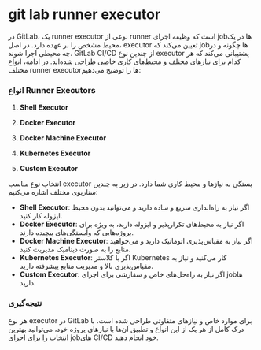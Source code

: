 # git lab runner executor

در GitLab، یک runner executor نوعی از runner است که وظیفه اجرای jobها در یک محیط مشخص را بر عهده دارد. در اصل، executor تعیین می‌کند که jobها چگونه و در چه محیطی اجرا شوند. GitLab CI/CD از چندین نوع executor پشتیبانی می‌کند که هر کدام برای نیازهای مختلف و محیط‌های کاری خاصی طراحی شده‌اند. در ادامه، انواع مختلف runner executorها را توضیح می‌دهیم:

### انواع Runner Executors

1. **Shell Executor**
  

2. **Docker Executor**
 

3. **Docker Machine Executor**

4. **Kubernetes Executor**
 

5. **Custom Executor**
 


انتخاب نوع مناسب executor بستگی به نیازها و محیط کاری شما دارد. در زیر به چندین سناریوی مختلف اشاره می‌کنیم:

- **Shell Executor**: اگر نیاز به راه‌اندازی سریع و ساده دارید و می‌توانید بدون محیط ایزوله کار کنید.
- **Docker Executor**: اگر نیاز به محیط‌های تکرارپذیر و ایزوله دارید، به ویژه برای پروژه‌هایی که وابستگی‌های پیچیده دارند.
- **Docker Machine Executor**: اگر نیاز به مقیاس‌پذیری اتوماتیک دارید و می‌خواهید منابع را به صورت دینامیک مدیریت کنید.
- **Kubernetes Executor**: اگر با کلاستر Kubernetes کار می‌کنید و نیاز به مقیاس‌پذیری بالا و مدیریت منابع پیشرفته دارید.
- **Custom Executor**: اگر نیاز به راه‌حل‌های خاص و سفارشی برای اجرای jobها دارید.

### نتیجه‌گیری

هر نوع executor در GitLab برای موارد خاص و نیازهای متفاوتی طراحی شده است. با درک کامل از هر یک از این انواع و تطبیق آن‌ها با نیازهای پروژه خود، می‌توانید بهترین انتخاب را برای اجرای jobهای CI/CD خود انجام دهید.
